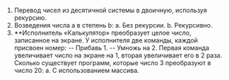 1. Перевод чисел из десятичной системы в двоичную, используя
рекурсию.
2. Возведения числа a в степень b:
a. Без рекурсии.
b. Рекурсивно.
3. **Исполнитель «Калькулятор» преобразует целое число, записанное на экране. У
исполнителя две команды, каждой присвоен номер:
-- Прибавь 1.
-- Умножь на 2.
Первая команда увеличивает число на экране на 1, вторая увеличивает его в 2 раза. Сколько
существует программ, которые число 3 преобразуют в число 20:
а. С использованием массива.
